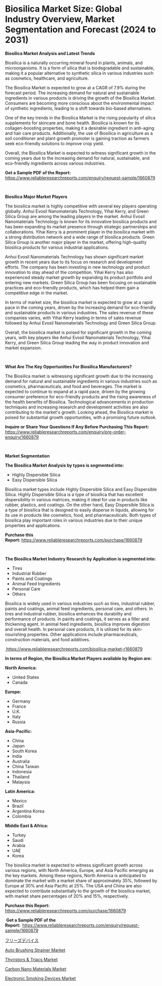 <p><h1>Biosilica Market Size: Global Industry Overview, Market Segmentation and Forecast (2024 to 2031)</h1></p><p><strong>Biosilica Market Analysis and Latest Trends</strong></p>
<p><p>Biosilica is a naturally occurring mineral found in plants, animals, and microorganisms. It is a form of silica that is biodegradable and sustainable, making it a popular alternative to synthetic silica in various industries such as cosmetics, healthcare, and agriculture.</p><p>The Biosilica Market is expected to grow at a CAGR of 7.9% during the forecast period. The increasing demand for natural and sustainable ingredients in various products is driving the growth of the Biosilica Market. Consumers are becoming more conscious about the environmental impact of synthetic ingredients, leading to a shift towards bio-based alternatives.</p><p>One of the key trends in the Biosilica Market is the rising popularity of silica supplements for skincare and bone health. Biosilica is known for its collagen-boosting properties, making it a desirable ingredient in anti-aging and hair care products. Additionally, the use of Biosilica in agriculture as a soil conditioner and plant growth promoter is gaining traction as farmers seek eco-friendly solutions to improve crop yield.</p><p>Overall, the Biosilica Market is expected to witness significant growth in the coming years due to the increasing demand for natural, sustainable, and eco-friendly ingredients across various industries.</p></p>
<p><strong>Get a Sample PDF of the Report:&nbsp;</strong> <a href="https://www.reliableresearchreports.com/enquiry/request-sample/1660879">https://www.reliableresearchreports.com/enquiry/request-sample/1660879</a></p>
<p>&nbsp;</p>
<p><strong>Biosilica Major Market Players</strong></p>
<p><p>The biosilica market is highly competitive with several key players operating globally. Anhui Evosil Nanomaterials Technology, Yihai Kerry, and Green Silica Group are among the leading players in the market. Anhui Evosil Nanomaterials Technology is known for its innovative biosilica products and has been expanding its market presence through strategic partnerships and collaborations. Yihai Kerry is a prominent player in the biosilica market with a strong distribution network and a wide range of biosilica products. Green Silica Group is another major player in the market, offering high-quality biosilica products for various industrial applications.</p><p>Anhui Evosil Nanomaterials Technology has shown significant market growth in recent years due to its focus on research and development efforts. The company has been investing in new technology and product innovation to stay ahead of the competition. Yihai Kerry has also experienced steady market growth by expanding its product portfolio and entering new markets. Green Silica Group has been focusing on sustainable practices and eco-friendly products, which has helped them gain a competitive edge in the market.</p><p>In terms of market size, the biosilica market is expected to grow at a rapid pace in the coming years, driven by the increasing demand for eco-friendly and sustainable products in various industries. The sales revenue of these companies varies, with Yihai Kerry leading in terms of sales revenue followed by Anhui Evosil Nanomaterials Technology and Green Silica Group.</p><p>Overall, the biosilica market is poised for significant growth in the coming years, with key players like Anhui Evosil Nanomaterials Technology, Yihai Kerry, and Green Silica Group leading the way in product innovation and market expansion.</p></p>
<p>&nbsp;</p>
<p><strong>What Are The Key Opportunities For Biosilica Manufacturers?</strong></p>
<p><p>The Biosilica market is witnessing significant growth due to the increasing demand for natural and sustainable ingredients in various industries such as cosmetics, pharmaceuticals, and food and beverages. The market is expected to continue to expand at a rapid pace, driven by the growing consumer preference for eco-friendly products and the rising awareness of the health benefits of Biosilica. Technological advancements in production techniques and increasing research and development activities are also contributing to the market's growth. Looking ahead, the Biosilica market is poised for substantial growth opportunities, with a promising future outlook.</p></p>
<p><strong>Inquire or Share Your Questions If Any Before Purchasing This Report:</strong> <a href="https://www.reliableresearchreports.com/enquiry/pre-order-enquiry/1660879">https://www.reliableresearchreports.com/enquiry/pre-order-enquiry/1660879</a></p>
<p>&nbsp;</p>
<p><strong>Market Segmentation</strong></p>
<p><strong>The Biosilica Market Analysis by types is segmented into:</strong></p>
<p><ul><li>Highly Dispersible Silica</li><li>Easy Dispersible Silica</li></ul></p>
<p><p>Biosilica market types include Highly Dispersible Silica and Easy Dispersible Silica. Highly Dispersible Silica is a type of biosilica that has excellent dispersibility in various matrices, making it ideal for use in products like rubber, plastics, and coatings. On the other hand, Easy Dispersible Silica is a type of biosilica that is designed to easily disperse in liquids, allowing for its use in products like cosmetics, food, and pharmaceuticals. Both types of biosilica play important roles in various industries due to their unique properties and applications.</p></p>
<p><strong>Purchase this Report:&nbsp;</strong><a href="https://www.reliableresearchreports.com/purchase/1660879">https://www.reliableresearchreports.com/purchase/1660879</a></p>
<p>&nbsp;</p>
<p><strong>The Biosilica Market Industry Research by Application is segmented into:</strong></p>
<p><ul><li>Tires</li><li>Industrial Rubber</li><li>Paints and Coatings</li><li>Animal Feed Ingredients</li><li>Personal Care</li><li>Others</li></ul></p>
<p><p>Biosilica is widely used in various industries such as tires, industrial rubber, paints and coatings, animal feed ingredients, personal care, and others. In tires and industrial rubber, biosilica enhances the durability and performance of products. In paints and coatings, it serves as a filler and thickening agent. In animal feed ingredients, biosilica improves digestion and overall health. In personal care products, it is utilized for its skin-nourishing properties. Other applications include pharmaceuticals, construction materials, and food additives.</p></p>
<p><a href="https://www.reliableresearchreports.com/biosilica-market-r1660879">&nbsp;https://www.reliableresearchreports.com/biosilica-market-r1660879</a></p>
<p><strong>In terms of Region, the Biosilica Market Players available by Region are:</strong></p>
<p>
    <p> <strong> North America: </strong>
        <ul>
            <li>United States</li>
            <li>Canada</li>
        </ul>
        </p> 
    <p> <strong> Europe: </strong>
        <ul>
            <li>Germany</li>
            <li>France</li>
            <li>U.K.</li>
            <li>Italy</li>
            <li>Russia</li>
        </ul>
        </p> 
    <p> <strong> Asia-Pacific: </strong>
        <ul>
            <li>China</li>
            <li>Japan</li>
            <li>South Korea</li>
            <li>India</li>
            <li>Australia</li>
            <li>China Taiwan</li>
            <li>Indonesia</li>
            <li>Thailand</li>
            <li>Malaysia</li>
        </ul>
        </p> 
    <p> <strong> Latin America: </strong>
        <ul>
            <li>Mexico</li>
            <li>Brazil</li>
            <li>Argentina Korea</li>
            <li>Colombia</li>
        </ul>
        </p> 
    <p> <strong> Middle East & Africa: </strong>
        <ul>
            <li>Turkey</li>
            <li>Saudi</li>
            <li>Arabia</li>
            <li>UAE</li>
            <li>Korea</li>
        </ul>
    </p>
    </p>
<p><p>The biosilica market is expected to witness significant growth across various regions, with North America, Europe, and Asia Pacific emerging as the key markets. Among these regions, North America is anticipated to dominate the market with a market share of approximately 35%, followed by Europe at 30% and Asia Pacific at 25%. The USA and China are also expected to contribute substantially to the growth of the biosilica market, with market share percentages of 20% and 15%, respectively.</p></p>
<p><strong>Purchase this Report: </strong><a href="https://www.reliableresearchreports.com/purchase/1660879">https://www.reliableresearchreports.com/purchase/1660879</a></p>
<p>&nbsp;<strong>Get a Sample PDF of the Report:&nbsp;&nbsp;</strong><a href="https://www.reliableresearchreports.com/enquiry/request-sample/1660879">https://www.reliableresearchreports.com/enquiry/request-sample/1660879</a></p>
<p><strong></strong></p>
<p><p><a href="https://medium.com/@pollynsatcherayted345/%E3%83%95%E3%83%AA%E3%83%BC%E3%82%B8%E3%83%B3%E3%82%B0%E3%83%87%E3%83%90%E3%82%A4%E3%82%B9%E5%B8%82%E5%A0%B4-2031%E5%B9%B4%E3%81%BE%E3%81%A7%E3%81%AE%E3%83%88%E3%83%AC%E3%83%B3%E3%83%89-%E4%BA%88%E6%B8%AC-%E7%AB%B6%E4%BA%89%E5%88%86%E6%9E%90-2627ac7c4117">フリーズデバイス</a></p><p><a href="https://issuu.com/reportprime-2/docs/auto-brushing-strainer-market-size-2030.pptx">Auto Brushing Strainer Market</a></p><p><a href="https://github.com/Whitneyboyettebo9kiw7yr13/Market-Research-Report-List-3/blob/main/thyristors-triacs-market.md">Thyristors & Triacs Market</a></p><p><a href="https://www.linkedin.com/pulse/carbon-nano-materials-market-investigation-amp-industry-7mjgc">Carbon Nano Materials Market</a></p><p><a href="https://github.com/sonuprakash1/Market-Research-Report-List-3/blob/main/electronic-smoking-devices-market.md">Electronic Smoking Devices Market</a></p></p>